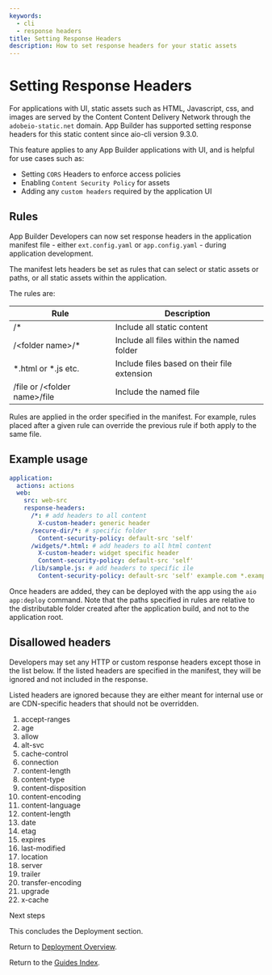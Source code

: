 ```yaml
---
keywords:
  - cli
  - response headers
title: Setting Response Headers
description: How to set response headers for your static assets
---
```


# Setting Response Headers

For applications with UI, static assets such as HTML, Javascript, css, and images are served by the Content Content Delivery Network through the `adobeio-static.net` domain. App Builder has supported setting response headers for this static content since aio-cli version 9.3.0.

This feature applies to any App Builder applications with UI, and is helpful for use cases such as:

- Setting `CORS` Headers to enforce access policies
- Enabling `Content Security Policy` for assets
- Adding any `custom headers` required by the application UI

## Rules

App Builder Developers can now set response headers in the application manifest file - either `ext.config.yaml` or `app.config.yaml` - during application development.

The manifest lets headers be set as rules that can select or static assets or paths, or all static assets within the application.

The rules are:

| Rule                               | Description                                 |
| ---------------------------------- | ------------------------------------------- |
| /*                                 | Include all static content                  |
| /&lt;folder name&gt;/*             | Include all files within the named folder   |
| \*.html or \*.js etc.              | Include files based on their file extension |
| /file or /&lt;folder name&gt;/file | Include the named file                      |

Rules are applied in the order specified in the manifest. For example, rules placed after a given rule can override the previous rule if both apply to the same file.

## Example usage

```yaml
application:
  actions: actions
  web:
    src: web-src
    response-headers:
      /*: # add headers to all content
        X-custom-header: generic header
      /secure-dir/*: # specific folder
        Content-security-policy: default-src 'self'
      /widgets/*.html: # add headers to all html content
        X-custom-header: widget specific header
        Content-security-policy: default-src 'self'
      /lib/sample.js: # add headers to specific ile
        Content-security-policy: default-src 'self' example.com *.example.com
```

Once headers are added, they can be deployed with the app using the `aio app:deploy` command. Note that the paths specified in rules are relative to the distributable folder created after the application build, and not to the application root.

## Disallowed headers

Developers may set any HTTP or custom response headers except those in the list below. If the listed headers are specified in the manifest, they will be ignored and not included in the response.

Listed headers are ignored because they are either meant for internal use or are CDN-specific headers that should not be overridden.

1. accept-ranges
2. age
3. allow
4. alt-svc
5. cache-control
6. connection
7. content-length
8. content-type
9. content-disposition
10. content-encoding
11. content-language
12. content-length
13. date
14. etag
15. expires
16. last-modified
17. location
18. server
19. trailer
20. transfer-encoding
21. upgrade
22. x-cache

Next steps

This concludes the Deployment section.

Return to [Deployment Overview](index.md).

Return to the [Guides Index](../guides_index.md).
